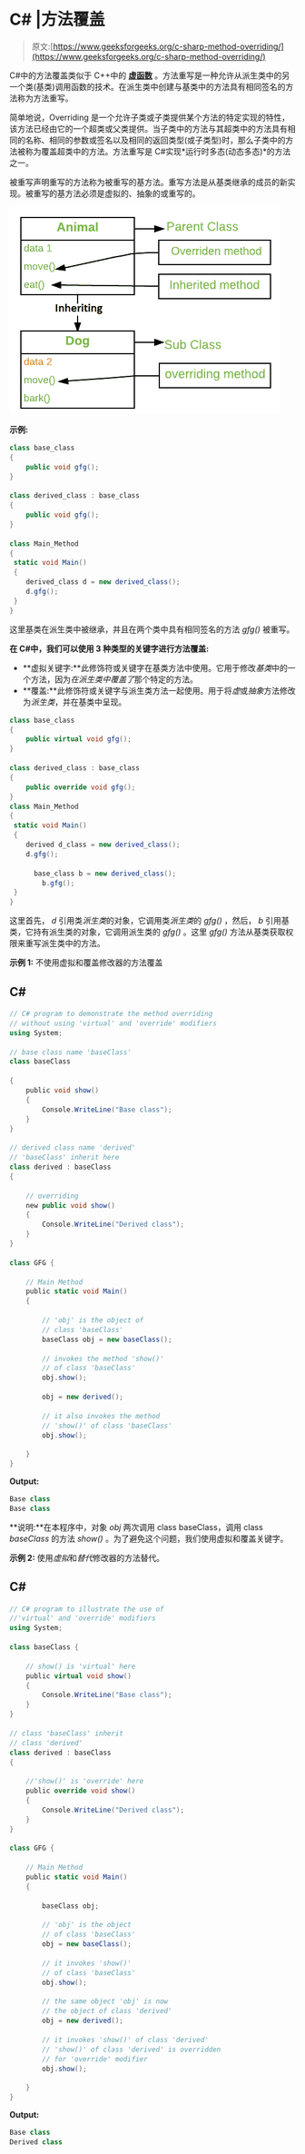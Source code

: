# C# |方法覆盖

> 原文:[https://www.geeksforgeeks.org/c-sharp-method-overriding/](https://www.geeksforgeeks.org/c-sharp-method-overriding/)

C#中的方法覆盖类似于 C++中的 [**虚函数**](https://www.geeksforgeeks.org/virtual-function-cpp/) 。方法重写是一种允许从派生类中的另一个类(基类)调用函数的技术。在派生类中创建与基类中的方法具有相同签名的方法称为方法重写。

简单地说，Overriding 是一个允许子类或子类提供某个方法的特定实现的特性，该方法已经由它的一个超类或父类提供。当子类中的方法与其超类中的方法具有相同的名称、相同的参数或签名以及相同的返回类型(或子类型)时，那么子类中的方法被称为覆盖超类中的方法。方法重写是 C#实现*运行时多态(动态多态)*的方法之一。

被重写声明重写的方法称为被重写的基方法。重写方法是从基类继承的成员的新实现。被重写的基方法必须是虚拟的、抽象的或重写的。

![](img/a367b8fc81df5bd22b619048719c7d31.png)

**示例:**

```cs
class base_class
{
    public void gfg();
}

class derived_class : base_class
{
    public void gfg();
}

class Main_Method
{
 static void Main()
 {
    derived_class d = new derived_class();
    d.gfg();
 }
}
```

这里基类在派生类中被继承，并且在两个类中具有相同签名的方法 *gfg()* 被重写。

**在 C#中，我们可以使用 3 种类型的关键字进行方法覆盖:**

*   **虚拟关键字:**此修饰符或关键字在基类方法中使用。它用于修改*基类*中的一个方法，因为*在派生类中覆盖了*那个特定的方法。
*   **覆盖:**此修饰符或关键字与派生类方法一起使用。用于将*虚*或*抽象*方法修改为*派生类*，并在基类中呈现。

```cs
class base_class
{
    public virtual void gfg();
}

class derived_class : base_class
{
    public override void gfg();
}
class Main_Method
{
 static void Main()
 {
    derived d_class = new derived_class();
    d.gfg();

      base_class b = new derived_class();
        b.gfg();
 }
}
```

这里首先， *d* 引用类*派生类*的对象，它调用类*派生类*的 *gfg()* ，然后， *b* 引用基类，它持有派生类的对象，它调用派生类的 *gfg()* 。这里 *gfg()* 方法从基类获取权限来重写派生类中的方法。

**示例 1:** 不使用虚拟和覆盖修改器的方法覆盖

## C#

```cs
// C# program to demonstrate the method overriding
// without using 'virtual' and 'override' modifiers
using System;

// base class name 'baseClass'
class baseClass

{
    public void show()
    {
        Console.WriteLine("Base class");
    }
}

// derived class name 'derived'
// 'baseClass' inherit here
class derived : baseClass
{

    // overriding
    new public void show()
    {
        Console.WriteLine("Derived class");
    }
}

class GFG {

    // Main Method
    public static void Main()
    {

        // 'obj' is the object of
        // class 'baseClass'
        baseClass obj = new baseClass();

        // invokes the method 'show()'
        // of class 'baseClass'
        obj.show();

        obj = new derived();

        // it also invokes the method
        // 'show()' of class 'baseClass'
        obj.show();

    }
}
```

**Output:** 

```cs
Base class
Base class
```

**说明:**在本程序中，对象 *obj* 两次调用 class baseClass，调用 class *baseClass* 的方法 *show()* 。为了避免这个问题，我们使用虚拟和覆盖关键字。

**示例 2:** 使用*虚拟*和*替代*修改器的方法替代。

## C#

```cs
// C# program to illustrate the use of
//'virtual' and 'override' modifiers
using System;

class baseClass {

    // show() is 'virtual' here
    public virtual void show()
    {
        Console.WriteLine("Base class");
    }
}

// class 'baseClass' inherit
// class 'derived'
class derived : baseClass
{

    //'show()' is 'override' here
    public override void show()
    {
        Console.WriteLine("Derived class");
    }
}

class GFG {

    // Main Method
    public static void Main()
    {

        baseClass obj;

        // 'obj' is the object
        // of class 'baseClass'
        obj = new baseClass();

        // it invokes 'show()'
        // of class 'baseClass'
        obj.show();

        // the same object 'obj' is now
        // the object of class 'derived'
        obj = new derived();

        // it invokes 'show()' of class 'derived'
        // 'show()' of class 'derived' is overridden
        // for 'override' modifier
        obj.show();

    }
}
```

**Output:** 

```cs
Base class
Derived class
```